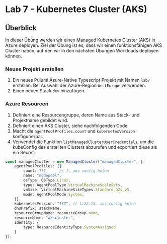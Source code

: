 # Lab 7 - Kubernetes Cluster (AKS)

## Überblick

In dieser Übung werden wir einen Managed Kubernetes Cluster (AKS) in Azure deployen. Ziel der Übung ist es, dass wir einen funktionsfähigen AKS Cluster haben, auf den wir in den nächsten Übungen Workloads deployen können.

### Neues Projekt erstellen

1. Ein neues Pulumi Azure-Native Typescript Projekt mit Namen `lab7` erstellen. Bei Auswahl der Azure-Region `WestEurope` verwenden.
2. Einen neuen Stack `dev` hinzufügen.

### Azure Resourcen

1. Definiert eine Resourcengruppe, deren Name aus Stack- und Projektname gebildet wird.
2. Definiert einen AKS Cluster, siehe nachfolgenden Code. 
3. Macht die `agentPoolProfiles.count` und `kubernetesVersion` konfigurierbar.
4. Verwendet die Funktion `listManagedClusterUserCredentials`, um die kubeConfig des erstellten Clusters abzurufen und exportiert diese als ein Secret.

```ts
const managedCluster = new ManagedCluster("managedCluster", {
    agentPoolProfiles: [{
        count: ???,     // 1, aus config holen
        name: "nodepool",
        osType: OSType.Linux,
        type: AgentPoolType.VirtualMachineScaleSets, 
        vmSize: VirtualMachineSizeTypes.Standard_D2s_v3,
        mode: AgentPoolMode.System,
    }],
    kubernetesVersion: "???", // 1.22.15, aus config holen
    dnsPrefix: stackName,
    resourceGroupName: resourceGroup.name,
    resourceName: "akscluster",
    identity: {
        type: ResourceIdentityType.SystemAssigned
    }
});
```